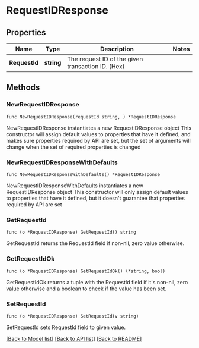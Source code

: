 # RequestIDResponse

## Properties

Name | Type | Description | Notes
------------ | ------------- | ------------- | -------------
**RequestId** | **string** | The request ID of the given transaction ID. (Hex) | 

## Methods

### NewRequestIDResponse

`func NewRequestIDResponse(requestId string, ) *RequestIDResponse`

NewRequestIDResponse instantiates a new RequestIDResponse object
This constructor will assign default values to properties that have it defined,
and makes sure properties required by API are set, but the set of arguments
will change when the set of required properties is changed

### NewRequestIDResponseWithDefaults

`func NewRequestIDResponseWithDefaults() *RequestIDResponse`

NewRequestIDResponseWithDefaults instantiates a new RequestIDResponse object
This constructor will only assign default values to properties that have it defined,
but it doesn't guarantee that properties required by API are set

### GetRequestId

`func (o *RequestIDResponse) GetRequestId() string`

GetRequestId returns the RequestId field if non-nil, zero value otherwise.

### GetRequestIdOk

`func (o *RequestIDResponse) GetRequestIdOk() (*string, bool)`

GetRequestIdOk returns a tuple with the RequestId field if it's non-nil, zero value otherwise
and a boolean to check if the value has been set.

### SetRequestId

`func (o *RequestIDResponse) SetRequestId(v string)`

SetRequestId sets RequestId field to given value.



[[Back to Model list]](../README.md#documentation-for-models) [[Back to API list]](../README.md#documentation-for-api-endpoints) [[Back to README]](../README.md)


